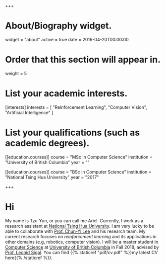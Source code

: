 +++
# About/Biography widget.
widget = "about"
active = true
date = 2016-04-20T00:00:00

# Order that this section will appear in.
weight = 5

# List your academic interests.
[interests]
  interests = [
    "Reinforcement Learning",
    "Computer Vision",
    "Artificial Intelligence"
  ]

# List your qualifications (such as academic degrees).

[[education.courses]]
  course = "MSc in Computer Science"
  institution = "University of British Columbia"
  year = ""

[[education.courses]]
  course = "BSc in Computer Science"
  institution = "National Tsing Hua University"
  year = "2017"

+++

# Hi

My name is Tzu-Yun, or you can call me Ariel. Currently, I work as a research assistant at [National Tsing Hua University](http://www.nthu.edu.tw/). I am very lucky to be able to collaborate with [Prof. Chun-Yi Lee](http://cymaxwelllee.wixsite.com/elsa) and his research team. My current research focuses on *reinforcement learning* and its applications in other domains (e.g, robotics, computer vision). I will be a master student in [Computer Science](https://www.cs.ubc.ca/) at [University of British Columbia](https://www.ubc.ca/) in Fall 2018, advised by [Prof. Leonid Sigal](https://www.cs.ubc.ca/~lsigal/). You can find {{% staticref "pdf/cv.pdf" %}}my latest CV here{{% /staticref %}}.

